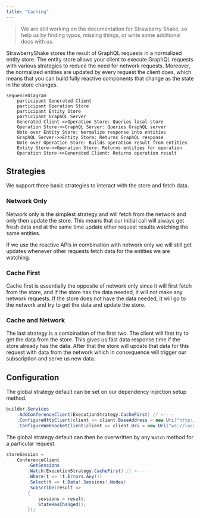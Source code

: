 ```yaml
---
title: "Caching"
---
```


> We are still working on the documentation for Strawberry Shake, so help us by finding typos, missing things, or write some additional docs with us.

StrawberryShake stores the result of GraphQL requests in a normalized entity store. The entity store allows your client to execute GraphQL requests with various strategies to reduce the need for network requests. Moreover, the normalized entities are updated by every request the client does, which means that you can build fully reactive components that change as the state in the store changes.

```mermaid
sequenceDiagram
    participant Generated Client
    participant Operation Store
    participant Entity Store
    participant GraphQL Server
    Generated Client->>Operation Store: Queries local store
    Operation Store->>GraphQL Server: Queries GraphQL server
    Note over Entity Store: Normalize response into entities
    GraphQL Server->>Entity Store: Returns GraphQL response
    Note over Operation Store: Builds operation result from entities
    Entity Store->>Operation Store: Returns entities for operation
    Operation Store->>Generated Client: Returns operation result
```

## Strategies

We support three basic strategies to interact with the store and fetch data.

### Network Only

Network only is the simplest strategy and will fetch from the network and only then update the store. This means that our initial call will always get fresh data and at the same time update other request results watching the same entities.

If we use the reactive APIs in combination with network only we will still get updates whenever other requests fetch data for the entities we are watching.

### Cache First

Cache first is essentially the opposite of network only since it will first fetch from the store, and if the store has the data needed, it will not make any network requests. If the store does not have the data needed, it will go to the network and try to get the data and update the store.

### Cache and Network

The last strategy is a combination of the first two. The client will first try to get the data from the store. This gives us fast data response time if the store already has the data. After that the store will update that data for this request with data from the network which in consequence will trigger our subscription and serve us new data.

## Configuration

The global strategy default can be set on our dependency injection setup method.

```csharp
builder.Services
    .AddConferenceClient(ExecutionStrategy.CacheFirst) // <----
    .ConfigureHttpClient(client => client.BaseAddress = new Uri("http://localhost:5050/graphql"))
    .ConfigureWebSocketClient(client => client.Uri = new Uri("ws://localhost:5050/graphql"));
```

The global strategy default can then be overwritten by any `Watch` method for a particular request.

```csharp
storeSession =
    ConferenceClient
        .GetSessions
        .Watch(ExecutionStrategy.CacheFirst) // <----
        .Where(t => !t.Errors.Any())
        .Select(t => t.Data!.Sessions!.Nodes)
        .Subscribe(result =>
        {
            sessions = result;
            StateHasChanged();
        });
```

